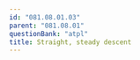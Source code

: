 ```yaml
---
id: "081.08.01.03"
parent: "081.08.01"
questionBank: "atpl"
title: Straight, steady descent
---
```

